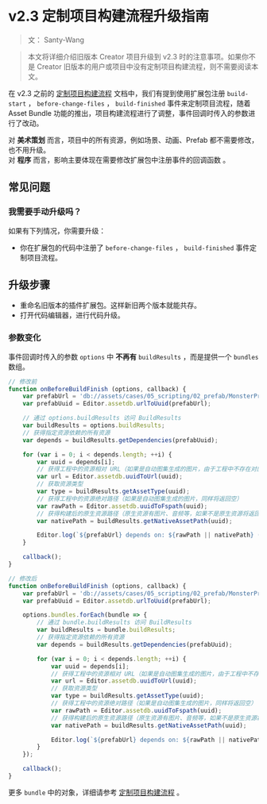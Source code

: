 # v2.3 定制项目构建流程升级指南

> 文： Santy-Wang

> 本文将详细介绍旧版本 Creator 项目升级到 v2.3 时的注意事项。如果你不是 Creator 旧版本的用户或项目中没有定制项目构建流程，则不需要阅读本文。

在 v2.3 之前的 [定制项目构建流程](../publish/custom-project-build-template.md) 文档中，我们有提到使用扩展包注册 `build-start` ， `before-change-files` ， `build-finished` 事件来定制项目流程，随着 Asset Bundle 功能的推出，项目构建流程进行了调整，事件回调时传入的参数进行了改动。

对 **美术策划** 而言，项目中的所有资源，例如场景、动画、Prefab 都不需要修改，也不用升级。<br>
对 **程序** 而言，影响主要体现在需要修改扩展包中注册事件的回调函数 。

## 常见问题

### 我需要手动升级吗？

如果有下列情况，你需要升级：
 - 你在扩展包的代码中注册了 `before-change-files` ， `build-finished` 事件定制项目流程。

## 升级步骤

- 重命名旧版本的插件扩展包。这样新旧两个版本就能共存。
- 打开代码编辑器，进行代码升级。

### 参数变化 

事件回调时传入的参数 `options` 中 **不再有** `buildResults` ，而是提供一个 `bundles` 数组。

```js
// 修改前
function onBeforeBuildFinish (options, callback) {
    var prefabUrl = 'db://assets/cases/05_scripting/02_prefab/MonsterPrefab.prefab';
    var prefabUuid = Editor.assetdb.urlToUuid(prefabUrl);

    // 通过 options.buildResults 访问 BuildResults
    var buildResults = options.buildResults;
    // 获得指定资源依赖的所有资源
    var depends = buildResults.getDependencies(prefabUuid);

    for (var i = 0; i < depends.length; ++i) {
        var uuid = depends[i];
        // 获得工程中的资源相对 URL（如果是自动图集生成的图片，由于工程中不存在对应资源，将返回空）
        var url = Editor.assetdb.uuidToUrl(uuid);
        // 获取资源类型
        var type = buildResults.getAssetType(uuid);
        // 获得工程中的资源绝对路径（如果是自动图集生成的图片，同样将返回空）
        var rawPath = Editor.assetdb.uuidToFspath(uuid);
        // 获得构建后的原生资源路径（原生资源有图片、音频等，如果不是原生资源将返回空）
        var nativePath = buildResults.getNativeAssetPath(uuid);

        Editor.log(`${prefabUrl} depends on: ${rawPath || nativePath} (${type})`);
    }

    callback();
}

// 修改后
function onBeforeBuildFinish (options, callback) {
    var prefabUrl = 'db://assets/cases/05_scripting/02_prefab/MonsterPrefab.prefab';
    var prefabUuid = Editor.assetdb.urlToUuid(prefabUrl);

    options.bundles.forEach(bundle => {
        // 通过 bundle.buildResults 访问 BuildResults
        var buildResults = bundle.buildResults;
        // 获得指定资源依赖的所有资源
        var depends = buildResults.getDependencies(prefabUuid);

        for (var i = 0; i < depends.length; ++i) {
            var uuid = depends[i];
            // 获得工程中的资源相对 URL（如果是自动图集生成的图片，由于工程中不存在对应资源，将返回空）
            var url = Editor.assetdb.uuidToUrl(uuid);
            // 获取资源类型
            var type = buildResults.getAssetType(uuid);
            // 获得工程中的资源绝对路径（如果是自动图集生成的图片，同样将返回空）
            var rawPath = Editor.assetdb.uuidToFspath(uuid);
            // 获得构建后的原生资源路径（原生资源有图片、音频等，如果不是原生资源将返回空）
            var nativePath = buildResults.getNativeAssetPath(uuid);

            Editor.log(`${prefabUrl} depends on: ${rawPath || nativePath} (${type})`);
        }
    });

    callback();
}
```

更多 `bundle` 中的对象，详细请参考 [定制项目构建流程](../publish/custom-project-build-template.md) 。